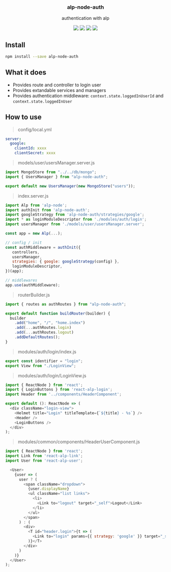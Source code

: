 <h3 align="center">
  alp-node-auth
</h3>

<p align="center">
  authentication with alp
</p>

<p align="center">
  <a href="https://npmjs.org/package/alp-node-auth"><img src="https://img.shields.io/npm/v/alp-node-auth.svg?style=flat-square"></a>
  <a href="https://npmjs.org/package/alp-node-auth"><img src="https://img.shields.io/npm/dw/alp-node-auth.svg?style=flat-square"></a>
  <a href="https://npmjs.org/package/alp-node-auth"><img src="https://img.shields.io/node/v/alp-node-auth.svg?style=flat-square"></a>
  <a href="https://npmjs.org/package/alp-node-auth"><img src="https://img.shields.io/npm/types/alp-node-auth.svg?style=flat-square"></a>
</p>

## Install

```sh
npm install --save alp-node-auth
```

## What it does

- Provides route and controller to login user
- Provides extandable services and managers
- Provides authentication middleware: `context.state.loggedInUserId` and `context.state.loggedInUser`

## How to use

> config/local.yml

```yml
server:
  google:
    clientId: xxxx
    clientSecret: xxxx
```

> models/user/usersManager.server.js

```js
import MongoStore from "../../db/mongo";
import { UsersManager } from "alp-node-auth";

export default new UsersManager(new MongoStore("users"));
```

> index.server.js

```js
import Alp from 'alp-node';
import authInit from 'alp-node-auth';
import googleStrategy from 'alp-node-auth/strategies/google';
import * as loginModuleDescriptor from './modules/auth/login';
import usersManager from './models/user/usersManager.server';

const app = new Alp(...);

// config / init
const authMiddleware = authInit({
   controllers,
   usersManager,
   strategies: { google: googleStrategy(config) },
   loginModuleDescriptor,
})(app);

// middlewares
app.use(authMiddleware);
```

> routerBuilder.js

```js
import { routes as authRoutes } from "alp-node-auth";

export default function buildRouter(builder) {
  builder
    .add("home", "/", "home.index")
    .add(...authRoutes.login)
    .add(...authRoutes.logout)
    .addDefaultRoutes();
}
```

> modules/auth/login/index.js

```js
export const identifier = "login";
export View from "./LoginView";
```

> modules/auth/login/LoginView.js

```js
import { ReactNode } from 'react';
import { LoginButtons } from 'react-alp-login';
import Header from '../components/HeaderComponent';

export default (): ReactNode => (
  <div className="login-view">
    <Helmet title="Login" titleTemplate={`${title} - %s`} />
    <Header />
    <LoginButtons />
  </div>
);
```

> modules/common/components/HeaderUserComponent.js

```js
import { ReactNode } from 'react';
import Link from 'react-alp-link';
import User from 'react-alp-user';

  <User>
    {user => (
      user ? (
        <span className="dropdown">
          {user.displayName}
          <ul className="list links">
            <li>
              <Link to="logout" target="_self">Logout</Link>
            </li>
          </ul>
        </span>
      ) : (
        <div>
          <T id="header.login">{t => (
            <Link to="login" params={{ strategy: 'google' }} target="_self">{t}</Link>
          )}</T>
        </div>
      )
    )}
  </User>
);
```
